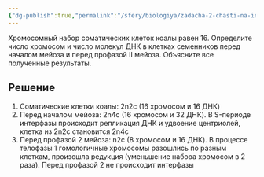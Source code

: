 ```yaml
---
{"dg-publish":true,"permalink":"/sfery/biologiya/zadacha-2-chasti-na-interfazu-i-profazu-2-mejoza/","tags":["Общаябиология"]}
---
```


Хромосомный набор соматических клеток коалы равен 16. Определите число хромосом и число молекул ДНК в клетках семенников перед началом мейоза и перед профазой II мейоза. Объясните все полученные результаты.
## Решение 
1. Соматические клетки коалы: 2n2c (16 хромосом и 16 ДНК)
2. Перед началом мейоза: 2n4c (16 хромосом и 32 ДНК). В S-периоде интерфазы происходит репликация ДНК и удвоение центриолей, клетка из 2n2c становится 2n4c
3. Перед профазой 2 мейоза: n2c (8 хромосом и 16 ДНК). В процессе телофазы 1 гомологичные хромосомы разошлись по разным клеткам, произошла редукция (уменьшение набора хромосом в 2 раза). Перед профазой 2 не происходит интерфазы  